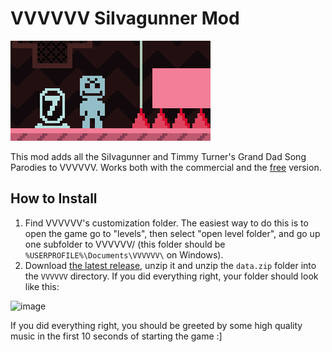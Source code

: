 # VVVVVV SiIvagunner Mod

![](./cover.png)

This mod adds all the SiIvagunner and Timmy Turner's Grand Dad Song Parodies to VVVVVV. Works both with the commercial and the [free](https://thelettervsixtim.es/makeandplay/) version.

## How to Install

1. Find VVVVVV's customization folder. The easiest way to do this is to open the game go to "levels", then select "open level folder", and go up one subfolder to VVVVVV/ (this folder should be `%USERPROFILE%\Documents\VVVVVV\` on Windows). 
2. Download [the latest release](https://github.com/perguto/VVVVVV-SiIvagunner-Mod/releases), unzip it and unzip the `data.zip` folder into the `VVVVVV` directory. If you did everything right, your folder should look like this:
   
![image](https://github.com/perguto/VVVVVV-SiIvagunner-Mod/assets/103294508/abbf73e9-4113-40d7-8321-f138b4eda078)

If you did everything right, you should be greeted by some high quality music in the first 10 seconds of starting the game :]
